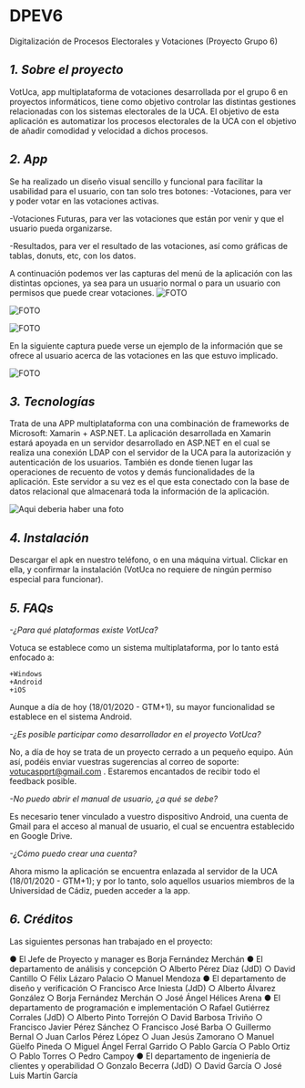 # DPEV6
Digitalización de Procesos Electorales y Votaciones (Proyecto Grupo 6)


## *1. Sobre el proyecto*

VotUca, app multiplataforma de votaciones desarrollada por el grupo 6 en proyectos informáticos, tiene como objetivo controlar las distintas gestiones relacionadas con los sistemas electorales de la UCA. El objetivo de esta aplicación es automatizar los procesos
electorales de la UCA con el objetivo de añadir comodidad y velocidad a dichos procesos.



## *2. App*

Se ha realizado un diseño visual sencillo y funcional para facilitar la usabilidad para el usuario, con tan solo tres botones:
 -Votaciones, para ver y poder votar en las votaciones activas.

 -Votaciones Futuras, para ver las votaciones que están por venir y que el usuario
pueda organizarse.

 -Resultados, para ver el resultado de las votaciones, así como gráficas de tablas, donuts, etc, con los datos.

A continuación podemos ver las capturas del menú de la aplicación con las distintas opciones,
ya sea para un usuario normal o para un usuario con permisos que puede crear votaciones.
![FOTO](https://fotos.subefotos.com/8508537c22ff1495a209ee5e2e386f58o.jpg)

![FOTO](https://fotos.subefotos.com/fd5d21f114e7573fb88bacf35aa59b19o.jpg)

![FOTO](https://fotos.subefotos.com/fd5d21f114e7573fb88bacf35aa59b19o.jpg)

En la siguiente captura puede verse un ejemplo de la información que se ofrece al usuario
acerca de las votaciones en las que estuvo implicado.

![FOTO](https://fotos.subefotos.com/8fe9627dd0afd856be16b12d489158b6o.jpg)

## *3. Tecnologías*

Trata de una APP multiplataforma con una combinación de frameworks de Microsoft: Xamarin + ASP.NET.
La aplicación desarrollada en Xamarin estará apoyada en un servidor desarrollado en ASP.NET en el cual
se realiza una conexión LDAP con el servidor de la UCA para la autorización y autenticación de los usuarios.
También es donde tienen lugar las operaciones de recuento de votos y demás funcionalidades de la aplicación.
Este servidor a su vez es el que esta conectado con la base de datos relacional que almacenará
toda la información de la aplicación.

![Aqui deberia haber una foto](https://fotos.subefotos.com/6a93c4f3a6374833b8de7f5d08b4e04do.jpg)


## *4. Instalación*

Descargar el apk en nuestro teléfono, o en una máquina virtual. Clickar en ella, y confirmar
la instalación (VotUca no requiere de ningún permiso especial para funcionar).


## *5. FAQs*

*-¿Para qué plataformas existe VotUca?*

Votuca se establece como un sistema multiplataforma, por lo tanto está enfocado a:

	+Windows
	+Android
	+iOS

Aunque a día de hoy (18/01/2020 - GTM+1), su mayor funcionalidad se establece en el sistema Android.
	
*-¿Es posible participar como desarrollador en el proyecto VotUca?*

No, a día de hoy se trata de un proyecto cerrado a un pequeño equipo. Aún así, podéis enviar vuestras sugerencias al correo de soporte: votucaspprt@gmail.com . Estaremos encantados de recibir todo el feedback posible.

*-No puedo abrir el manual de usuario, ¿a qué se debe?*

Es necesario tener vinculado a vuestro dispositivo Android, una cuenta de Gmail para el acceso al manual de usuario, el cual se encuentra establecido en Google Drive.

*-¿Cómo puedo crear una cuenta?*

Ahora mismo la aplicación se encuentra enlazada al servidor de la UCA (18/01/2020 - GTM+1); y por lo tanto, solo aquellos usuarios miembros de la Universidad de Cádiz, pueden acceder a la app.

## *6. Créditos*

Las siguientes personas han trabajado en el proyecto:

● El Jefe de Proyecto y manager es Borja Fernández Merchán
● El departamento de análisis y concepción
	○ Alberto Pérez Díaz (JdD)
	○ David Cantillo
	○ Félix Lázaro Palacio
	○ Manuel Mendoza
● El departamento de diseño y verificación
	○ Francisco Arce Iniesta (JdD)
	○ Alberto Álvarez González
	○ Borja Fernández Merchán
	○ José Ángel Hélices Arena
● El departamento de programación e implementación
	○ Rafael Gutiérrez Corrales (JdD)
	○ Alberto Pinto Torrejón
	○ David Barbosa Triviño
	○ Francisco Javier Pérez Sánchez
	○ Francisco José Barba
	○ Guillermo Bernal
	○ Juan Carlos Pérez López
	○ Juan Jesús Zamorano
	○ Manuel Güelfo Pineda
	○ Miguel Ángel Ferral Garrido
	○ Pablo García
	○ Pablo Ortiz
	○ Pablo Torres
	○ Pedro Campoy
● El departamento de ingeniería de clientes y operabilidad
	○ Gonzalo Becerra (JdD)
	○ David García
	○ José Luis Martín García